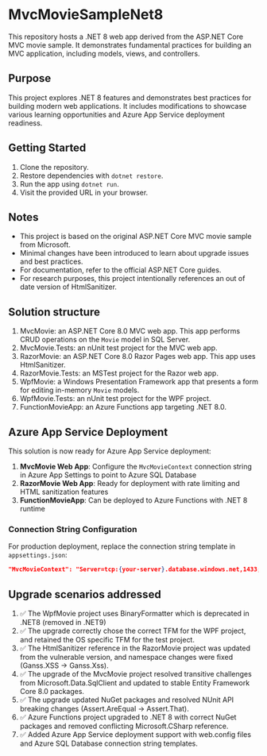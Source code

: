# MvcMovieSampleNet8

This repository hosts a .NET 8 web app derived from the ASP.NET Core MVC movie sample. It demonstrates fundamental practices for building an MVC application, including models, views, and controllers.

## Purpose

This project explores .NET 8 features and demonstrates best practices for building modern web applications. It includes modifications to showcase various learning opportunities and Azure App Service deployment readiness.

## Getting Started

1. Clone the repository.
2. Restore dependencies with `dotnet restore`.
3. Run the app using `dotnet run`.
4. Visit the provided URL in your browser.

## Notes

* This project is based on the original ASP.NET Core MVC movie sample from Microsoft.  
* Minimal changes have been introduced to learn about upgrade issues and best practices.  
* For documentation, refer to the official ASP.NET Core guides.
* For research purposes, this project intentionally references an out of date version of HtmlSanitizer.

## Solution structure

1. MvcMovie: an ASP.NET Core 8.0 MVC web app. This app performs CRUD operations on the `Movie` model in SQL Server.
1. MvcMovie.Tests: an nUnit test project for the MVC web app.
1. RazorMovie: an ASP.NET Core 8.0 Razor Pages web app. This app uses HtmlSanitizer.
1. RazorMovie.Tests: an MSTest project for the Razor web app.
1. WpfMovie: a Windows Presentation Framework app that presents a form for editing in-memory `Movie` models.
1. WpfMovie.Tests: an nUnit test project for the WPF project.
1. FunctionMovieApp: an Azure Functions app targeting .NET 8.0.

## Azure App Service Deployment

This solution is now ready for Azure App Service deployment:

1. **MvcMovie Web App**: Configure the `MvcMovieContext` connection string in Azure App Settings to point to Azure SQL Database
2. **RazorMovie Web App**: Ready for deployment with rate limiting and HTML sanitization features
3. **FunctionMovieApp**: Can be deployed to Azure Functions with .NET 8 runtime

### Connection String Configuration

For production deployment, replace the connection string template in `appsettings.json`:
```json
"MvcMovieContext": "Server=tcp:{your-server}.database.windows.net,1433;Database=MvcMovieContext;User ID={your-username};Password={your-password};Encrypt=True;TrustServerCertificate=False;Connection Timeout=30;"
```

## Upgrade scenarios addressed

1. ✅ The WpfMovie project uses BinaryFormatter which is deprecated in .NET8 (removed in .NET9)
1. ✅ The upgrade correctly chose the correct TFM for the WPF project, and retained the OS specific TFM for the test project.
1. ✅ The HtmlSanitizer reference in the RazorMovie project was updated from the vulnerable version, and namespace changes were fixed (Ganss.XSS → Ganss.Xss).
1. ✅ The upgrade of the MvcMovie project resolved transitive challenges from Microsoft.Data.SqlClient and updated to stable Entity Framework Core 8.0 packages.
1. ✅ The upgrade updated NuGet packages and resolved NUnit API breaking changes (Assert.AreEqual → Assert.That).
1. ✅ Azure Functions project upgraded to .NET 8 with correct NuGet packages and removed conflicting Microsoft.CSharp reference.
1. ✅ Added Azure App Service deployment support with web.config files and Azure SQL Database connection string templates.